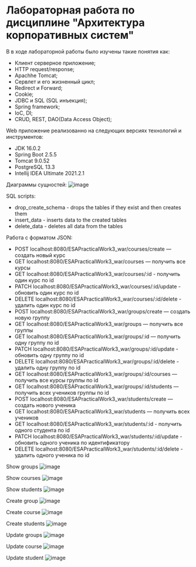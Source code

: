 # Лабораторная работа по дисциплине "Архитектура корпоративных систем"
В в ходе лабораторной работы было изучены такие понятия как:
- Клиент серверное приложение;
- HTTP request/response;
- Apachhe Tomcat;
- Сервлет и его жизненный цикл;
- Redirect и Forward;
- Cookie;
- JDBC и SQL (SQL инъекция);
- Spring framework;
- IoC, DI;
- CRUD, REST, DAO(Data Access Object);


Web приложение реализованно на следующих версиях технологий и инструментов:
- JDK 16.0.2
- Spring Boot 2.5.5
- Tomcat 9.0.52
- PostgreSQL 13.3
- Intellij IDEA Ultimate 2021.2.1

Диаграммы сущностей:
![image](https://user-images.githubusercontent.com/83270014/222102539-506ef5bc-4830-44b3-820f-7961846fab97.png)

SQL scripts:
- drop_create_schema - drops the tables if they exist and then creates them
- insert_data - inserts data to the created tables
- delete_data - deletes all data from the tables

Работа с форматом JSON:

- POST    localhost:8080/ESAPracticalWork3_war/courses/create — создать новый курс
- GET     localhost:8080/ESAPracticalWork3_war/courses — получить все курсы
- GET     localhost:8080/ESAPracticalWork3_war/courses/:id - получить один курс по id
- PATCH   localhost:8080/ESAPracticalWork3_war/courses/:id/update - обновить один курс по id
- DELETE  localhost:8080/ESAPracticalWork3_war/courses/:id/delete - удалить один курс по id
- POST    localhost:8080/ESAPracticalWork3_war/groups/create — создать новую группу
- GET     localhost:8080/ESAPracticalWork3_war/groups — получить все группы
- GET     localhost:8080/ESAPracticalWork3_war/groups/:id — получить одну группу по id
- PATCH   localhost:8080/ESAPracticalWork3_war/groups/:id/update - обновить одну группу по id
- DELETE  localhost:8080/ESAPracticalWork3_war/groups/:id/delete - удалить одну группу по id
- GET     localhost:8080/ESAPracticalWork3_war/groups/:id/courses — получить все курсы группы по id
- GET     localhost:8080/ESAPracticalWork3_war/groups/:id/students — получить всех учеников группы по id
- POST    localhost:8080/ESAPracticalWork3_war/students/create — создать нового ученика
- GET     localhost:8080/ESAPracticalWork3_war/students — получить всех учеников
- GET     localhost:8080/ESAPracticalWork3_war/students/:id - получить одного студента по id
- PATCH   localhost:8080/ESAPracticalWork3_war/students/:id/update - обновить одного ученика по идентификатору
- DELETE  localhost:8080/ESAPracticalWork3_war/students/:id/delete - удалить одного ученика по id


Show groups
![image](https://user-images.githubusercontent.com/83270014/222093687-34fcd383-1cfe-4fcd-b5c3-fd439e42a4f5.png)

Show courses
![image](https://user-images.githubusercontent.com/83270014/222093909-740986d9-90e5-4d17-a981-952ff4e87019.png)

Show students
![image](https://user-images.githubusercontent.com/83270014/222094390-a8479f54-c5d4-439f-9c6f-b8dd8caee1ea.png)

Create group
![image](https://user-images.githubusercontent.com/83270014/222094484-75d91344-d2a0-4317-bfba-6acc735470b1.png)

Create course
![image](https://user-images.githubusercontent.com/83270014/222094579-8c043f40-c0ac-4389-9ac7-a0a8693f7669.png)

Create students 
![image](https://user-images.githubusercontent.com/83270014/222094693-5dcee57d-f2fa-42fd-8f98-7da0fbd41188.png)

Update groups
![image](https://user-images.githubusercontent.com/83270014/222094853-83d16499-bd50-467b-9529-21853aa5256c.png)

Update course
![image](https://user-images.githubusercontent.com/83270014/222095671-342957a2-d899-4866-a086-107fd9924e13.png)

Update student
![image](https://user-images.githubusercontent.com/83270014/222095914-5c6572dc-0b5f-4e0b-9aa6-36d8b2d26d45.png)

